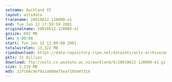 ```yaml
---
setname: Auckland VI
layout: witsdata
tracename: 20010612-120000-e1
end: Tue Jun 12 17:59:59 2001
originalname: 20010612-120000-e1
gzsize: 692 MB
len: 6:00:00
start: Tue Jun 12 12:00:00 2001
totalwirelen: 13,322 MB
ripedownload: https://data-repository.ripe.net/datasets/wits-archive/pma/long/auck/6//20010612-120000-e1.gz
pkts: 31 million
download: ftp://wits.cs.waikato.ac.nz/auckland/6/20010612-120000-e1.gz
size: 2,219 MB
md5: 22fc64c9ef9a2a089475eaf19504f314
---
```

